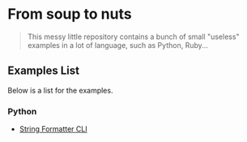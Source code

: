 # From soup to nuts

> This messy little repository contains a bunch of small "useless" examples in a lot of language, such as Python, Ruby...

## Examples List

Below is a list for the examples.

### Python

* [String Formatter CLI](https://github.com/KsRyY/from-soup-to-nuts/blob/master/python/string-formatter.py)